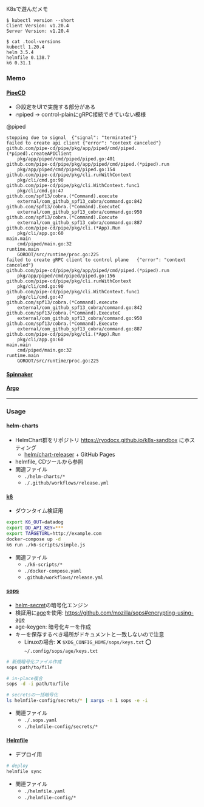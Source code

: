 K8sで遊んだメモ

```
$ kubectl version --short 
Client Version: v1.20.4
Server Version: v1.20.4

$ cat .tool-versions 
kubectl 1.20.4
helm 3.5.4
helmfile 0.138.7
k6 0.31.1
```

### Memo
#### [PipeCD](https://pipecd.dev)
* 😥設定をUIで実施する部分がある
* 🔥piped -> control-plainにgRPC接続できていない模様

@piped
```
stopping due to signal	{"signal": "terminated"}
failed to create api client	{"error": "context canceled"}
github.com/pipe-cd/pipe/pkg/app/piped/cmd/piped.(*piped).createAPIClient
	pkg/app/piped/cmd/piped/piped.go:401
github.com/pipe-cd/pipe/pkg/app/piped/cmd/piped.(*piped).run
	pkg/app/piped/cmd/piped/piped.go:154
github.com/pipe-cd/pipe/pkg/cli.runWithContext
	pkg/cli/cmd.go:90
github.com/pipe-cd/pipe/pkg/cli.WithContext.func1
	pkg/cli/cmd.go:47
github.com/spf13/cobra.(*Command).execute
	external/com_github_spf13_cobra/command.go:842
github.com/spf13/cobra.(*Command).ExecuteC
	external/com_github_spf13_cobra/command.go:950
github.com/spf13/cobra.(*Command).Execute
	external/com_github_spf13_cobra/command.go:887
github.com/pipe-cd/pipe/pkg/cli.(*App).Run
	pkg/cli/app.go:60
main.main
	cmd/piped/main.go:32
runtime.main
	GOROOT/src/runtime/proc.go:225
failed to create gRPC client to control plane	{"error": "context canceled"}
github.com/pipe-cd/pipe/pkg/app/piped/cmd/piped.(*piped).run
	pkg/app/piped/cmd/piped/piped.go:156
github.com/pipe-cd/pipe/pkg/cli.runWithContext
	pkg/cli/cmd.go:90
github.com/pipe-cd/pipe/pkg/cli.WithContext.func1
	pkg/cli/cmd.go:47
github.com/spf13/cobra.(*Command).execute
	external/com_github_spf13_cobra/command.go:842
github.com/spf13/cobra.(*Command).ExecuteC
	external/com_github_spf13_cobra/command.go:950
github.com/spf13/cobra.(*Command).Execute
	external/com_github_spf13_cobra/command.go:887
github.com/pipe-cd/pipe/pkg/cli.(*App).Run
	pkg/cli/app.go:60
main.main
	cmd/piped/main.go:32
runtime.main
	GOROOT/src/runtime/proc.go:225
```

#### [Spinnaker](https://spinnaker.io)

#### [Argo](https://argoproj.github.io/)

---

### Usage

#### helm-charts
* HelmChart群をリポジトリ https://ryodocx.github.io/k8s-sandbox にホスティング
    * [helm/chart-releaser](https://github.com/helm/chart-releaser) + GitHub Pages
* helmfile, CDツールから参照
* 関連ファイル
    * `./helm-charts/*`
    * `./.github/workflows/release.yml`

#### [k6](https://github.com/k6io/k6)
* ダウンタイム検証用

```bash
export K6_OUT=datadog
export DD_API_KEY=***
export TARGETURL=http://example.com
docker-compose up -d
k6 run ./k6-scripts/simple.js
```

* 関連ファイル
    * `./k6-scripts/*`
    * `./docker-compose.yaml`
    * `.github/workflows/release.yml`

#### [sops](https://github.com/mozilla/sops)
* [helm-secret](https://github.com/jkroepke/helm-secrets)の暗号化エンジン
* 検証用に[age](https://github.com/FiloSottile/age)を使用: https://github.com/mozilla/sops#encrypting-using-age
* age-keygen: 暗号化キーを作成
* キーを保存するべき場所がドキュメントと一致しないので注意
    * Linuxの場合: ❌ `$XDG_CONFIG_HOME/sops/keys.txt` ⭕ `~/.config/sops/age/keys.txt`

```bash
# 新規暗号化ファイル作成
sops path/to/file

# in-place複合
sops -d -i path/to/file

# secretsの一括暗号化
ls helmfile-config/secrets/* | xargs -n 1 sops -e -i
```

* 関連ファイル
    * `./.sops.yaml`
    * `./helmfile-config/secrets/*`

#### [Helmfile](https://github.com/roboll/helmfile)
* デプロイ用

```bash
# deploy
helmfile sync
```

* 関連ファイル
    * `./helmfile.yaml`
    * `./helmfile-config/*`
